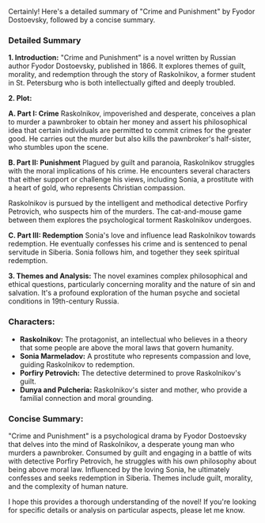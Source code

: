 Certainly! Here's a detailed summary of "Crime and Punishment" by Fyodor Dostoevsky, followed by a concise summary.

### Detailed Summary

**1. Introduction:**
"Crime and Punishment" is a novel written by Russian author Fyodor Dostoevsky, published in 1866. It explores themes of guilt, morality, and redemption through the story of Raskolnikov, a former student in St. Petersburg who is both intellectually gifted and deeply troubled.

**2. Plot:**

**A. Part I: Crime**
Raskolnikov, impoverished and desperate, conceives a plan to murder a pawnbroker to obtain her money and assert his philosophical idea that certain individuals are permitted to commit crimes for the greater good. He carries out the murder but also kills the pawnbroker's half-sister, who stumbles upon the scene.

**B. Part II: Punishment**
Plagued by guilt and paranoia, Raskolnikov struggles with the moral implications of his crime. He encounters several characters that either support or challenge his views, including Sonia, a prostitute with a heart of gold, who represents Christian compassion.

Raskolnikov is pursued by the intelligent and methodical detective Porfiry Petrovich, who suspects him of the murders. The cat-and-mouse game between them explores the psychological torment Raskolnikov undergoes.

**C. Part III: Redemption**
Sonia's love and influence lead Raskolnikov towards redemption. He eventually confesses his crime and is sentenced to penal servitude in Siberia. Sonia follows him, and together they seek spiritual redemption.

**3. Themes and Analysis:**
The novel examines complex philosophical and ethical questions, particularly concerning morality and the nature of sin and salvation. It's a profound exploration of the human psyche and societal conditions in 19th-century Russia.

### Characters:
- **Raskolnikov:** The protagonist, an intellectual who believes in a theory that some people are above the moral laws that govern humanity.
- **Sonia Marmeladov:** A prostitute who represents compassion and love, guiding Raskolnikov to redemption.
- **Porfiry Petrovich:** The detective determined to prove Raskolnikov's guilt.
- **Dunya and Pulcheria:** Raskolnikov's sister and mother, who provide a familial connection and moral grounding.

### Concise Summary:
"Crime and Punishment" is a psychological drama by Fyodor Dostoevsky that delves into the mind of Raskolnikov, a desperate young man who murders a pawnbroker. Consumed by guilt and engaging in a battle of wits with detective Porfiry Petrovich, he struggles with his own philosophy about being above moral law. Influenced by the loving Sonia, he ultimately confesses and seeks redemption in Siberia. Themes include guilt, morality, and the complexity of human nature.

I hope this provides a thorough understanding of the novel! If you're looking for specific details or analysis on particular aspects, please let me know.